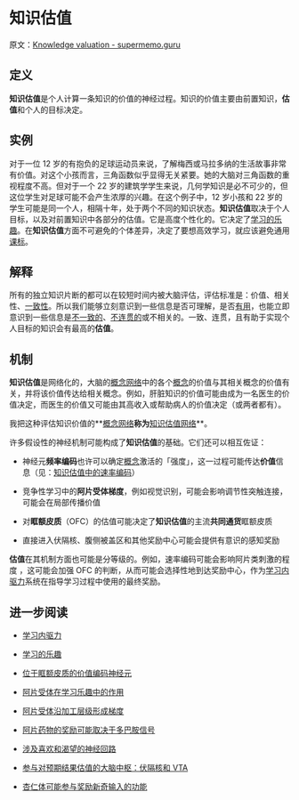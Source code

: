 # 知识估值

原文：[Knowledge valuation - supermemo.guru](https://supermemo.guru/wiki/Knowledge_valuation)

## 定义

**知识估值**是个人计算一条知识的价值的神经过程。知识的价值主要由前置知识，**估值**和个人的目标决定。

## 实例

对于一位 12 岁的有抱负的足球运动员来说，了解梅西或马拉多纳的生活故事非常有价值。对这个小孩而言，三角函数似乎显得无关紧要。她的大脑对三角函数的重视程度不高。但对于一个 22 岁的建筑学学生来说，几何学知识是必不可少的，但这位学生对足球可能不会产生浓厚的兴趣。在这个例子中，12 岁小孩和 22 岁的学生可能是同一个人，相隔十年，处于两个不同的知识状态。**知识估值**取决于个人目标，以及对前置知识中各部分的估值。它是高度个性化的。它决定了[学习的乐趣](https://supermemo.guru/wiki/Pleasure_of_learning)。在**知识估值**方面不可避免的个体差异，决定了要想高效学习，就应该避免通用[课标](https://supermemo.guru/wiki/Curriculum)。

## 解释

所有的独立知识片断的都可以在较短时间内被大脑评估，评估标准是：价值、相关性、[一致性](https://supermemo.guru/wiki/Coherence)。所以我们能够立刻意识到一些信息是否可理解，是否[有用](https://supermemo.guru/wiki/Applicability)，也能立即意识到一些信息是[不一致的](https://supermemo.guru/wiki/Consistency)、[不连贯的](https://supermemo.guru/wiki/Coherence)或不相关的。一致、连贯，且有助于实现个人目标的知识会有最高的**估值**。

## 机制

**知识估值**是网络化的，大脑的[概念网络](https://supermemo.guru/wiki/Concept)中的各个[概念](https://supermemo.guru/wiki/Concept_network)的价值与其相关概念的价值有关，并将该价值传达给相关概念。例如，肝脏知识的价值可能由成为一名医生的价值决定，而医生的价值又可能由其高收入或帮助病人的价值决定（或两者都有）。

我把这种评估知识价值的**[概念网络](https://supermemo.guru/wiki/Concept_network)**称为**[知识估值网络](https://supermemo.guru/wiki/Knowledge_valuation_network)**。

许多假设性的神经机制可能构成了**知识估值**的基础。它们还可以相互佐证：

- 神经元**频率编码**也许可以确定[概念](https://supermemo.guru/wiki/Concept)激活的「强度」，这一过程可能传达**价值**信息（见：[知识估值中的速率编码](https://supermemo.guru/wiki/Rate_coding_in_knowledge_valuation)）

- 竞争性学习中的**阿片受体梯度**，例如视觉识别，可能会影响调节性突触连接，可能会在局部传播价值

- 对**眶额皮质**（OFC）的估值可能决定了**知识估值**的主流**共同通货**眶额皮质

- 直接进入伏隔核、腹侧被盖区和其他奖励中心可能会提供有意识的感知奖励

**估值**在其机制方面也可能是分等级的。例如，速率编码可能会影响阿片类刺激的程度 ，这可能会加强 OFC 的判断，从而可能会选择性地到达奖励中心，作为[学习内驱力](https://supermemo.guru/wiki/Learn_drive)系统在指导学习过程中使用的最终奖励。

## 进一步阅读

- [学习内驱力](https://supermemo.guru/wiki/Learn_drive)

- [学习的乐趣](https://supermemo.guru/wiki/Pleasure_of_learning)

- [位于眶额皮质的价值编码神经元](https://supermemo.guru/wiki/Value-encoding_neurons_in_the_orbitofrontal_cortex)

- [阿片受体在学习乐趣中的作用](https://supermemo.guru/wiki/Opioid_receptors_are_involved_in_the_pleasure_of_learning)

- [阿片受体沿加工层级形成梯度](https://supermemo.guru/wiki/Opioid_receptors_form_a_gradient_along_a_processing_hierarchy)

- [阿片药物的奖励可能取决于多巴胺信号](https://supermemo.guru/wiki/Opioid_rewards_may_depend_on_dopamine_signals)

- [涉及喜欢和渴望的神经回路](https://supermemo.guru/wiki/Neural_circuits_involved_in_liking_and_wanting)

- [参与对预期结果估值的大脑中枢：伏隔核和 VTA](https://supermemo.guru/wiki/Brain_centers_involved_in_valuation_of_anticipated_outcomes:_nucleus_accumbens_and_VTA)

- [杏仁体可能参与奖励新奇输入的功能](https://supermemo.guru/wiki/Amygdala_may_be_involved_in_rewarding_novel_input)